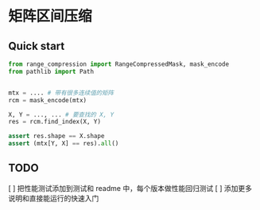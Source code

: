 # 矩阵区间压缩

## Quick start

```python
from range_compression import RangeCompressedMask, mask_encode
from pathlib import Path


mtx = .... # 带有很多连续值的矩阵
rcm = mask_encode(mtx)

X, Y = ..., ... # 要查找的 X, Y
res = rcm.find_index(X, Y)

assert res.shape == X.shape
assert (mtx[Y, X] == res).all()
```


## TODO

[ ] 把性能测试添加到测试和 readme 中，每个版本做性能回归测试
[ ] 添加更多说明和直接能运行的快速入门
